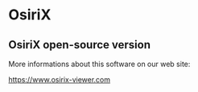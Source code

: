 # OsiriX
## OsiriX open-source version

More informations about this software on our web site:

https://www.osirix-viewer.com


